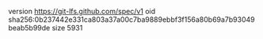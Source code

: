 version https://git-lfs.github.com/spec/v1
oid sha256:0b237442e331ca803a37a00c7ba9889ebbf3f156a80b69a7b93049beab5b99de
size 5931
